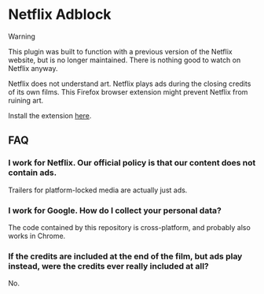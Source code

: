 # Netflix Adblock

> [!WARNING]
> This plugin was built to function with a previous version of the Netflix website, but is no longer maintained.  There is nothing good to watch on Netflix anyway.

Netflix does not understand art.  Netflix plays ads during the closing credits of its own films.  This Firefox browser extension might prevent Netflix from ruining art.

Install the extension [here](https://addons.mozilla.org/addon/netflix-adblock/).

## FAQ

### I work for Netflix.  Our official policy is that our content does not contain ads.

Trailers for platform-locked media are actually just ads.

### I work for Google.  How do I collect your personal data?

The code contained by this repository is cross-platform, and probably also works in Chrome.

### If the credits are included at the end of the film, but ads play instead, were the credits ever really included at all?

No.
